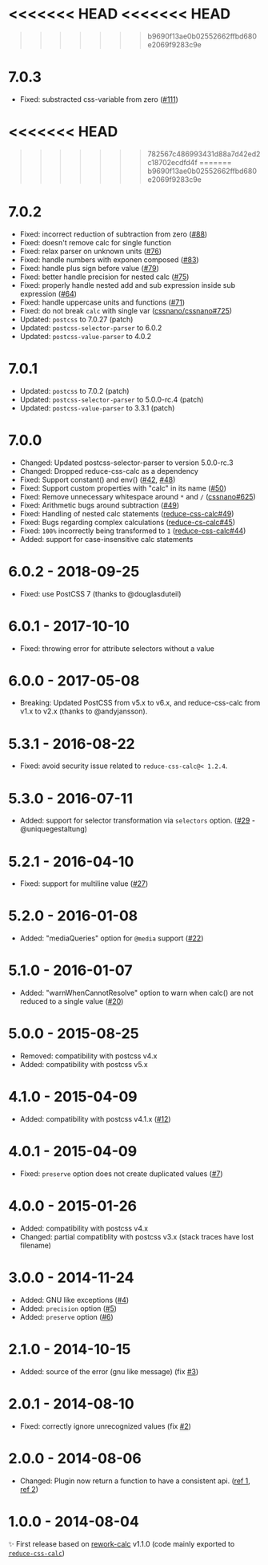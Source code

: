 <<<<<<< HEAD
<<<<<<< HEAD
=======
>>>>>>> b9690f13ae0b02552662ffbd680e2069f9283c9e
# 7.0.3

- Fixed: substracted css-variable from zero ([#111](https://github.com/postcss/postcss-calc/issues/111))

<<<<<<< HEAD
=======
>>>>>>> 782567c486993431d88a7d42ed2c18702ecdfd4f
=======
>>>>>>> b9690f13ae0b02552662ffbd680e2069f9283c9e
# 7.0.2

- Fixed: incorrect reduction of subtraction from zero ([#88](https://github.com/postcss/postcss-calc/issues/88))
- Fixed: doesn't remove calc for single function
- Fixed: relax parser on unknown units ([#76](https://github.com/postcss/postcss-calc/issues/76))
- Fixed: handle numbers with exponen composed ([#83](https://github.com/postcss/postcss-calc/pull/83))
- Fixed: handle plus sign before value ([#79](https://github.com/postcss/postcss-calc/pull/79))
- Fixed: better handle precision for nested calc ([#75](https://github.com/postcss/postcss-calc/pull/75))
- Fixed: properly handle nested add and sub expression inside sub expression ([#64](https://github.com/postcss/postcss-calc/issues/64))
- Fixed: handle uppercase units and functions ([#71](https://github.com/postcss/postcss-calc/pull/71))
- Fixed: do not break `calc` with single var ([cssnano/cssnano#725](https://github.com/cssnano/cssnano/issues/725))
- Updated: `postcss` to 7.0.27 (patch)
- Updated: `postcss-selector-parser` to 6.0.2
- Updated: `postcss-value-parser` to 4.0.2

# 7.0.1

- Updated: `postcss` to 7.0.2 (patch)
- Updated: `postcss-selector-parser` to 5.0.0-rc.4 (patch)
- Updated: `postcss-value-parser` to 3.3.1 (patch)

# 7.0.0

- Changed: Updated postcss-selector-parser to version 5.0.0-rc.3
- Changed: Dropped reduce-css-calc as a dependency
- Fixed: Support constant() and env() ([#42](https://github.com/postcss/postcss-calc/issues/42), [#48](https://github.com/postcss/postcss-calc/issues/48))
- Fixed: Support custom properties with "calc" in its name ([#50](https://github.com/postcss/postcss-calc/issues/50))
- Fixed: Remove unnecessary whitespace around `*` and `/` ([cssnano#625](https://github.com/cssnano/cssnano/issues/625))
- Fixed: Arithmetic bugs around subtraction ([#49](https://github.com/postcss/postcss-calc/issues/49))
- Fixed: Handling of nested calc statements ([reduce-css-calc#49](https://github.com/MoOx/reduce-css-calc/issues/49))
- Fixed: Bugs regarding complex calculations ([reduce-cs-calc#45](https://github.com/MoOx/reduce-css-calc/issues/45))
- Fixed: `100%` incorrectly being transformed to `1` ([reduce-css-calc#44](https://github.com/MoOx/reduce-css-calc/issues/44))
- Added: support for case-insensitive calc statements

# 6.0.2 - 2018-09-25

- Fixed: use PostCSS 7 (thanks to @douglasduteil)

# 6.0.1 - 2017-10-10

- Fixed: throwing error for attribute selectors without a value

# 6.0.0 - 2017-05-08

- Breaking: Updated PostCSS from v5.x to v6.x, and reduce-css-calc from v1.x
  to v2.x (thanks to @andyjansson).

# 5.3.1 - 2016-08-22

- Fixed: avoid security issue related to ``reduce-css-calc@< 1.2.4``.

# 5.3.0 - 2016-07-11

- Added: support for selector transformation via `selectors` option.
  ([#29](https://github.com/postcss/postcss-calc/pull/29) - @uniquegestaltung)

# 5.2.1 - 2016-04-10

- Fixed: support for multiline value
  ([#27](https://github.com/postcss/postcss-calc/pull/27)) 

# 5.2.0 - 2016-01-08

- Added: "mediaQueries" option for `@media` support
([#22](https://github.com/postcss/postcss-calc/pull/22))

# 5.1.0 - 2016-01-07

- Added: "warnWhenCannotResolve" option to warn when calc() are not reduced to a single value
([#20](https://github.com/postcss/postcss-calc/pull/20))

# 5.0.0 - 2015-08-25

- Removed: compatibility with postcss v4.x
- Added: compatibility with postcss v5.x

# 4.1.0 - 2015-04-09

- Added: compatibility with postcss v4.1.x ([#12](https://github.com/postcss/postcss-calc/pull/12))

# 4.0.1 - 2015-04-09

- Fixed: `preserve` option does not create duplicated values ([#7](https://github.com/postcss/postcss-calc/issues/7))

# 4.0.0 - 2015-01-26

- Added: compatibility with postcss v4.x
- Changed: partial compatiblity with postcss v3.x (stack traces have lost filename)

# 3.0.0 - 2014-11-24

- Added: GNU like exceptions ([#4](https://github.com/postcss/postcss-calc/issues/4))
- Added: `precision` option ([#5](https://github.com/postcss/postcss-calc/issues/5))
- Added: `preserve` option ([#6](https://github.com/postcss/postcss-calc/issues/6))

# 2.1.0 - 2014-10-15

- Added: source of the error (gnu like message) (fix [#3](https://github.com/postcss/postcss-calc/issues/3))

# 2.0.1 - 2014-08-10

- Fixed: correctly ignore unrecognized values (fix [#2](https://github.com/postcss/postcss-calc/issues/2))

# 2.0.0 - 2014-08-06

- Changed: Plugin now return a function to have a consistent api. ([ref 1](https://github.com/ianstormtaylor/rework-color-function/issues/6), [ref 2](https://twitter.com/jongleberry/status/496552790416576513))

# 1.0.0 - 2014-08-04

✨ First release based on [rework-calc](https://github.com/reworkcss/rework-calc) v1.1.0 (code mainly exported to [`reduce-css-calc`](https://github.com/MoOx/reduce-css-calc))
